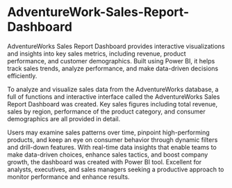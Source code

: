 # AdventureWork-Sales-Report-Dashboard
AdventureWorks Sales Report Dashboard provides interactive visualizations and insights into key sales metrics, including revenue, product performance, and customer demographics. Built using Power BI, it helps track sales trends, analyze performance, and make data-driven decisions efficiently.

To analyze and visualize sales data from the AdventureWorks database, a full of functions and interactive interface called the AdventureWorks Sales Report Dashboard was created. Key sales figures including total revenue, sales by region, performance of the product category, and consumer demographics are all provided in detail.

Users may examine sales patterns over time, pinpoint high-performing products, and keep an eye on consumer behavior through dynamic filters and drill-down features. With real-time data insights that enable teams to make data-driven choices, enhance sales tactics, and boost company growth, the dashboard was created with Power BI tool. Excellent for analysts, executives, and sales managers seeking a productive approach to monitor performance and enhance results.

